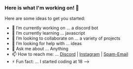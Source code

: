 ### Here is what I'm working on! 👋


Here are some ideas to get you started:

- 🔭 I’m currently working on ... a discord bot
- 🌱 I’m currently learning ... javascript
- 👯 I’m looking to collaborate on ... a variety of projects
- 🤔 I’m looking for help with ... ideas
- 💬 Ask me about ... Anything
- 📫 How to reach me: ... [Discord](Foogazy#8182) | [Instagram](foogazy__) | [Spam-Email](foilwarp@gmail.com)
- ⚡ Fun fact: ... I started coding at 18
-->

